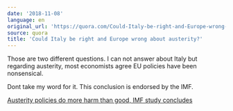 ```yaml
---
date: '2018-11-08'
language: en
original_url: 'https://quora.com/Could-Italy-be-right-and-Europe-wrong-about-austerity/answer/Clément-Renaud'
source: quora
title: 'Could Italy be right and Europe wrong about austerity?'
---
```


Those are two different questions. I can not answer about Italy but
regarding austerity, most economists agree EU policies have been
nonsensical.

Dont take my word for it. This conclusion is endorsed by the IMF.

[Austerity policies do more harm than good, IMF study
concludes](https://www.theguardian.com/business/2016/may/27/austerity-policies-do-more-harm-than-good-imf-study-concludes)
